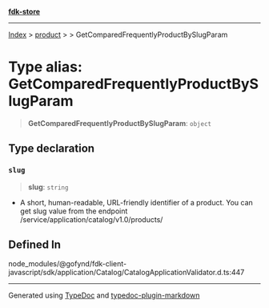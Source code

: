 [**fdk-store**](../../../README.md)
***

[Index](../../../API.md) > [product](../../README.md) > [<internal>](../README.md) > GetComparedFrequentlyProductBySlugParam

# Type alias: GetComparedFrequentlyProductBySlugParam

> **GetComparedFrequentlyProductBySlugParam**: `object`

## Type declaration

### `slug`

> **slug**: `string`

- A short, human-readable, URL-friendly identifier of
a product. You can get slug value from the endpoint
/service/application/catalog/v1.0/products/

## Defined In

node\_modules/@gofynd/fdk-client-javascript/sdk/application/Catalog/CatalogApplicationValidator.d.ts:447

***
Generated using [TypeDoc](https://typedoc.org/) and [typedoc-plugin-markdown](https://www.npmjs.com/package/typedoc-plugin-markdown)
